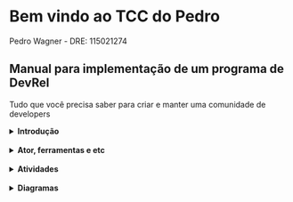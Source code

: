 
# Bem vindo ao TCC do Pedro
Pedro Wagner - DRE: 115021274


## Manual para implementação de um programa de DevRel
Tudo que você precisa saber para criar e manter uma comunidade de developers

<details>
<summary><strong>Introdução</strong></summary>
<br>
Aqui vai a introdução.
</details>
<br>
<details>
<summary><strong>Ator, ferramentas e etc</strong></summary>
<br>
Ator ferramentas e etc
</details>
<br>
<details>
<summary><strong>Atividades</strong></summary>
<br>
 
 [Lista de atividades](https://pedrowagner.github.io/DevRel/Atividades)
 
</details>
<br>
<details>
<summary><strong>Diagramas</strong></summary>
<br>
Aqui vai ter uns diagramas
</details>

